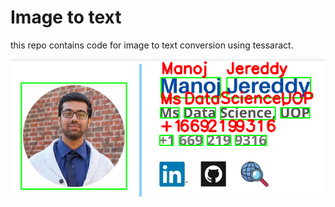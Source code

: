 # Image to text

this repo contains code for image to text conversion using tessaract.

![result](Capture.PNG)
